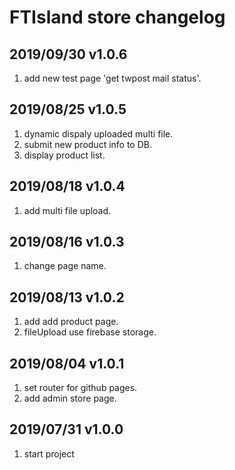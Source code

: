 # FTIsland store changelog

## 2019/09/30 v1.0.6
1. add new test page 'get twpost mail status'.

## 2019/08/25 v1.0.5
1. dynamic dispaly uploaded multi file.
2. submit new product info to DB.
3. display product list.

## 2019/08/18 v1.0.4
1. add multi file upload.

## 2019/08/16 v1.0.3
1. change page name.

## 2019/08/13 v1.0.2
1. add add product page.
2. fileUpload use firebase storage.

## 2019/08/04 v1.0.1
1. set router for github pages.
2. add admin store page.

## 2019/07/31 v1.0.0
1. start project

